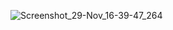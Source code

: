 
![Screenshot_29-Nov_16-39-47_264](https://github.com/user-attachments/assets/e513a944-5737-44eb-9414-03da88755624)



